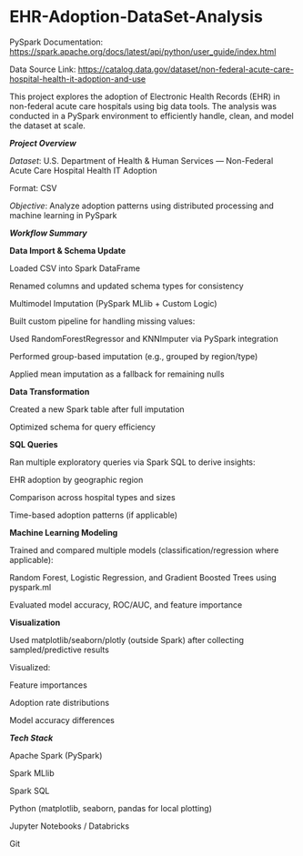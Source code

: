 # EHR-Adoption-DataSet-Analysis

PySpark Documentation: https://spark.apache.org/docs/latest/api/python/user_guide/index.html

Data Source Link: https://catalog.data.gov/dataset/non-federal-acute-care-hospital-health-it-adoption-and-use

This project explores the adoption of Electronic Health Records (EHR) in non-federal acute care hospitals using big data tools. The analysis was conducted in a PySpark environment to efficiently handle, clean, and model the dataset at scale.

***Project Overview***

*Dataset*: U.S. Department of Health & Human Services — Non-Federal Acute Care Hospital Health IT Adoption

Format: CSV

*Objective*: Analyze adoption patterns using distributed processing and machine learning in PySpark

***Workflow Summary***


**Data Import & Schema Update**

Loaded CSV into Spark DataFrame

Renamed columns and updated schema types for consistency

Multimodel Imputation (PySpark MLlib + Custom Logic)

Built custom pipeline for handling missing values:

Used RandomForestRegressor and KNNImputer via PySpark integration

Performed group-based imputation (e.g., grouped by region/type)

Applied mean imputation as a fallback for remaining nulls

**Data Transformation**

Created a new Spark table after full imputation

Optimized schema for query efficiency

**SQL Queries**

Ran multiple exploratory queries via Spark SQL to derive insights:

EHR adoption by geographic region

Comparison across hospital types and sizes

Time-based adoption patterns (if applicable)

**Machine Learning Modeling**

Trained and compared multiple models (classification/regression where applicable):

Random Forest, Logistic Regression, and Gradient Boosted Trees using pyspark.ml

Evaluated model accuracy, ROC/AUC, and feature importance

**Visualization**

Used matplotlib/seaborn/plotly (outside Spark) after collecting sampled/predictive results

Visualized:

Feature importances

Adoption rate distributions

Model accuracy differences


***Tech Stack***

Apache Spark (PySpark)

Spark MLlib

Spark SQL

Python (matplotlib, seaborn, pandas for local plotting)

Jupyter Notebooks / Databricks 

Git


